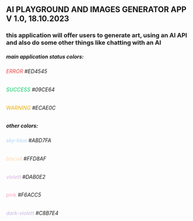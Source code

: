## AI PLAYGROUND AND IMAGES GENERATOR APP V 1.0, 18.10.2023

### this application will offer users to generate art, using an AI API and also do some other things like chatting with an AI

##### main application status colors:
###### <font color="#ED4545">ERROR</font> #ED4545
###### <font color="#09CE64">SUCCESS</font> #09CE64
###### <font color="#ECAE0C">WARNING</font> #ECAE0C

##### other colors:
###### <font color="#ABD7FA">sky-blue</font> #ABD7FA
###### <font color="#FFD8AF">biscuit</font> #FFD8AF
###### <font color="#DAB0E2">violett</font> #DAB0E2
###### <font color="#F6ACC5">pink</font> #F6ACC5
###### <font color="#C8B7E4">dark-violett</font> #C8B7E4


